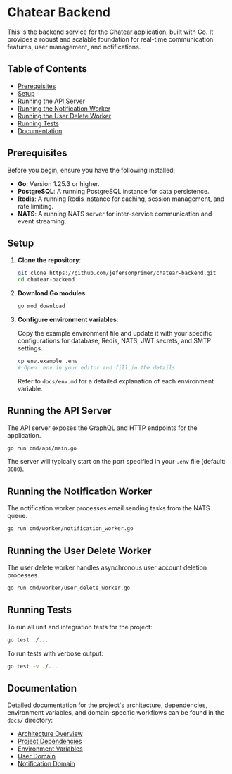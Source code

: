 # Chatear Backend

This is the backend service for the Chatear application, built with Go. It provides a robust and scalable foundation for real-time communication features, user management, and notifications.

## Table of Contents

*   [Prerequisites](#prerequisites)
*   [Setup](#setup)
*   [Running the API Server](#running-the-api-server)
*   [Running the Notification Worker](#running-the-notification-worker)
*   [Running the User Delete Worker](#running-the-user-delete-worker)
*   [Running Tests](#running-tests)
*   [Documentation](#documentation)

## Prerequisites

Before you begin, ensure you have the following installed:

*   **Go**: Version 1.25.3 or higher.
*   **PostgreSQL**: A running PostgreSQL instance for data persistence.
*   **Redis**: A running Redis instance for caching, session management, and rate limiting.
*   **NATS**: A running NATS server for inter-service communication and event streaming.

## Setup

1.  **Clone the repository**:

    ```bash
    git clone https://github.com/jefersonprimer/chatear-backend.git
    cd chatear-backend
    ```

2.  **Download Go modules**:

    ```bash
    go mod download
    ```

3.  **Configure environment variables**:

    Copy the example environment file and update it with your specific configurations for database, Redis, NATS, JWT secrets, and SMTP settings.

    ```bash
    cp env.example .env
    # Open .env in your editor and fill in the details
    ```

    Refer to `docs/env.md` for a detailed explanation of each environment variable.

## Running the API Server

The API server exposes the GraphQL and HTTP endpoints for the application.

```bash
go run cmd/api/main.go
```

The server will typically start on the port specified in your `.env` file (default: `8080`).

## Running the Notification Worker

The notification worker processes email sending tasks from the NATS queue.

```bash
go run cmd/worker/notification_worker.go
```

## Running the User Delete Worker

The user delete worker handles asynchronous user account deletion processes.

```bash
go run cmd/worker/user_delete_worker.go
```

## Running Tests

To run all unit and integration tests for the project:

```bash
go test ./...
```

To run tests with verbose output:

```bash
go test -v ./...
```

## Documentation

Detailed documentation for the project's architecture, dependencies, environment variables, and domain-specific workflows can be found in the `docs/` directory:

*   [Architecture Overview](docs/architecture.md)
*   [Project Dependencies](docs/dependencies.md)
*   [Environment Variables](docs/env.md)
*   [User Domain](docs/user_domain.md)
*   [Notification Domain](docs/notification_domain.md)
